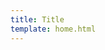 ```yaml
---
title: Title
template: home.html
---
```


<style>
    .tx-container {
        padding-top: 5rem;
        background: linear-gradient(to bottom, var(--md-primary-fg-color), {{ config.home_gradient_hsla }})
    }
</style>
